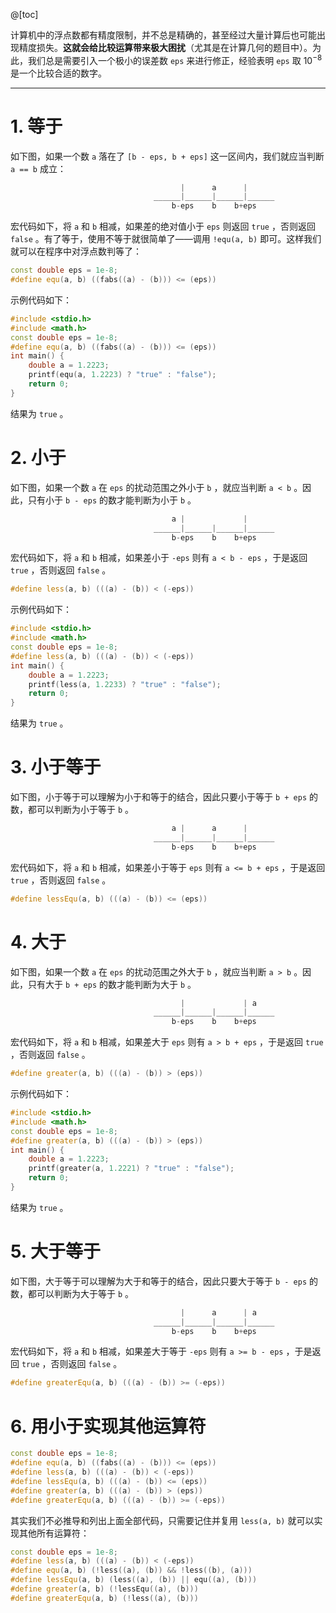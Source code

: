 @[toc]

计算机中的浮点数都有精度限制，并不总是精确的，甚至经过大量计算后也可能出现精度损失。**这就会给比较运算带来极大困扰**（尤其是在计算几何的题目中）。为此，我们总是需要引入一个极小的误差数 `eps` 来进行修正，经验表明 `eps` 取 $10^{-8}$ 是一个比较合适的数字。

---
# 1. 等于
如下图，如果一个数 `a` 落在了 `[b - eps, b + eps]` 这一区间内，我们就应当判断 `a == b` 成立：
```cpp
									  |		 a		|
								______|______|______|______
									b-eps    b	  b+eps
```
宏代码如下，将 `a` 和 `b` 相减，如果差的绝对值小于 `eps` 则返回 `true` ，否则返回 `false` 。有了等于，使用不等于就很简单了——调用 `!equ(a, b)` 即可。这样我们就可以在程序中对浮点数判等了：
```cpp
const double eps = 1e-8;
#define equ(a, b) ((fabs((a) - (b))) <= (eps))
```
示例代码如下：
```cpp
#include <stdio.h>
#include <math.h> 
const double eps = 1e-8;
#define equ(a, b) ((fabs((a) - (b))) <= (eps))
int main() {
	double a = 1.2223;
	printf(equ(a, 1.2223) ? "true" : "false");
	return 0;
}
```
结果为 `true` 。

# 2. 小于
如下图，如果一个数 `a` 在 `eps` 的扰动范围之外小于 `b` ，就应当判断 `a < b` 。因此，只有小于 `b - eps` 的数才能判断为小于 `b` 。
```cpp
								    a |		  		|
								______|______|______|______
									b-eps    b	  b+eps
```
宏代码如下，将 `a` 和 `b` 相减，如果差小于 `-eps` 则有 `a < b - eps` ，于是返回 `true` ，否则返回 `false` 。
```cpp
#define less(a, b) (((a) - (b)) < (-eps))
```
示例代码如下：
```cpp
#include <stdio.h>
#include <math.h> 
const double eps = 1e-8; 
#define less(a, b) (((a) - (b)) < (-eps))
int main() {
	double a = 1.2223;
	printf(less(a, 1.2233) ? "true" : "false");
	return 0;
}
```
结果为 `true` 。

# 3. 小于等于
如下图，小于等于可以理解为小于和等于的结合，因此只要小于等于 `b + eps` 的数，都可以判断为小于等于 `b` 。
```cpp
								    a |		 a 		|
								______|______|______|______
									b-eps    b	  b+eps
```
宏代码如下，将 `a` 和 `b` 相减，如果差小于等于 `eps` 则有 `a <= b + eps` ，于是返回 `true` ，否则返回 `false` 。
```cpp
#define lessEqu(a, b) (((a) - (b)) <= (eps))
```

# 4. 大于
如下图，如果一个数 `a` 在 `eps` 的扰动范围之外大于 `b` ，就应当判断 `a > b` 。因此，只有大于 `b + eps` 的数才能判断为大于 `b` 。
```cpp
								      |		  		| a
								______|______|______|______
									b-eps    b	  b+eps
```
宏代码如下，将 `a` 和 `b` 相减，如果差大于 `eps` 则有 `a > b + eps` ，于是返回 `true` ，否则返回 `false` 。
```cpp
#define greater(a, b) (((a) - (b)) > (eps))
```
示例代码如下：
```cpp
#include <stdio.h>
#include <math.h> 
const double eps = 1e-8; 
#define greater(a, b) (((a) - (b)) > (eps))
int main() {
	double a = 1.2223;
	printf(greater(a, 1.2221) ? "true" : "false");
	return 0;
}
```
结果为 `true` 。

# 5. 大于等于
如下图，大于等于可以理解为大于和等于的结合，因此只要大于等于 `b - eps` 的数，都可以判断为大于等于 `b` 。
```cpp
								      |		 a 		| a
								______|______|______|______
									b-eps    b	  b+eps
```
宏代码如下，将 `a` 和 `b` 相减，如果差大于等于 `-eps` 则有 `a >= b - eps` ，于是返回 `true` ，否则返回 `false` 。
```cpp
#define greaterEqu(a, b) (((a) - (b)) >= (-eps))
```


# 6. 用小于实现其他运算符
```cpp
const double eps = 1e-8;
#define equ(a, b) ((fabs((a) - (b))) <= (eps)) 
#define less(a, b) (((a) - (b)) < (-eps)) 
#define lessEqu(a, b) (((a) - (b)) <= (eps)) 
#define greater(a, b) (((a) - (b)) > (eps)) 
#define greaterEqu(a, b) (((a) - (b)) >= (-eps))
```
其实我们不必推导和列出上面全部代码，只需要记住并复用 `less(a, b)` 就可以实现其他所有运算符：
```cpp
const double eps = 1e-8;
#define less(a, b) (((a) - (b)) < (-eps)) 
#define equ(a, b) (!less((a), (b)) && !less((b), (a)))
#define lessEqu(a, b) (less((a), (b)) || equ((a), (b)))
#define greater(a, b) (!lessEqu((a), (b)))
#define greaterEqu(a, b) (!less((a), (b)))
```

